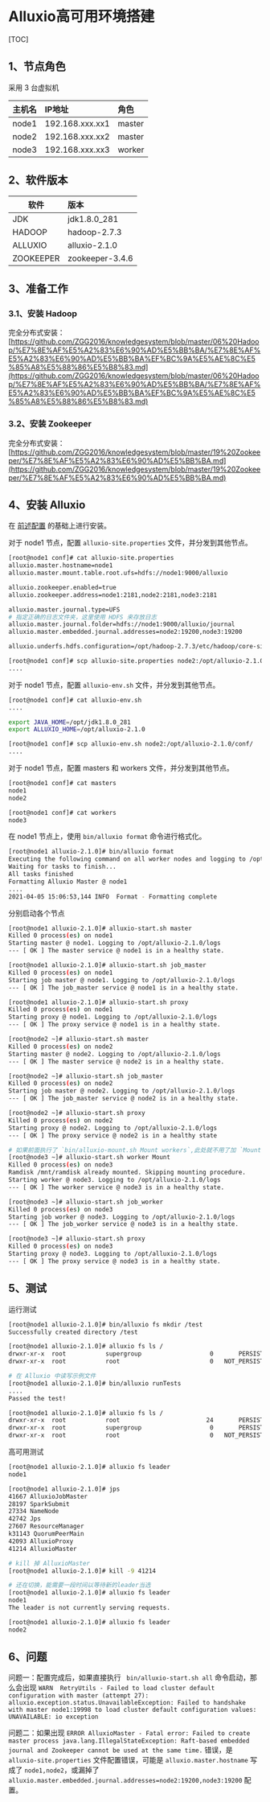 # Alluxio高可用环境搭建

[TOC]

## 1、节点角色

采用 3 台虚拟机

主机名  |     IP地址       |  角色
---|:---|:---
node1  | 192.168.xxx.xx1  |  master
node2  | 192.168.xxx.xx2  |  master
node3  | 192.168.xxx.xx3  |  worker


## 2、软件版本

软件	      |    版本
---|:---
JDK       |   jdk1.8.0_281
HADOOP    |	  hadoop-2.7.3
ALLUXIO   |   alluxio-2.1.0
ZOOKEEPER |   zookeeper-3.4.6

## 3、准备工作

### 3.1、安装 Hadoop

完全分布式安装：[https://github.com/ZGG2016/knowledgesystem/blob/master/06%20Hadoop/%E7%8E%AF%E5%A2%83%E6%90%AD%E5%BB%BA/%E7%8E%AF%E5%A2%83%E6%90%AD%E5%BB%BA%EF%BC%9A%E5%AE%8C%E5%85%A8%E5%88%86%E5%B8%83.md](https://github.com/ZGG2016/knowledgesystem/blob/master/06%20Hadoop/%E7%8E%AF%E5%A2%83%E6%90%AD%E5%BB%BA/%E7%8E%AF%E5%A2%83%E6%90%AD%E5%BB%BA%EF%BC%9A%E5%AE%8C%E5%85%A8%E5%88%86%E5%B8%83.md)

### 3.2、安装 Zookeeper

完全分布式安装：[https://github.com/ZGG2016/knowledgesystem/blob/master/19%20Zookeeper/%E7%8E%AF%E5%A2%83%E6%90%AD%E5%BB%BA.md](https://github.com/ZGG2016/knowledgesystem/blob/master/19%20Zookeeper/%E7%8E%AF%E5%A2%83%E6%90%AD%E5%BB%BA.md)

## 4、安装 Alluxio

在 [前述配置](https://github.com/ZGG2016/knowledgesystem/blob/master/25%20Alluxio/Alluxio%2BHDFS%2BMapReduce.md) 的基础上进行安装。

对于 node1 节点，配置 `alluxio-site.properties` 文件，并分发到其他节点。

```sh
[root@node1 conf]# cat alluxio-site.properties
alluxio.master.hostname=node1
alluxio.master.mount.table.root.ufs=hdfs://node1:9000/alluxio

alluxio.zookeeper.enabled=true
alluxio.zookeeper.address=node1:2181,node2:2181,node3:2181

alluxio.master.journal.type=UFS
# 指定正确的日志文件夹，这里使用 HDFS 来存放日志
alluxio.master.journal.folder=hdfs://node1:9000/alluxio/journal
alluxio.master.embedded.journal.addresses=node2:19200,node3:19200

alluxio.underfs.hdfs.configuration=/opt/hadoop-2.7.3/etc/hadoop/core-site.xml:/opt/hadoop-2.7.3/etc/hadoop/hdfs-site.xml:/opt/hadoop-2.7.3/etc/hadoop/mapred-site.xml:/opt/hadoop-2.7.3/etc/hadoop/mapred-site.xml:/opt/hadoop-2.7.3/hadoop/yarn-site.xml

[root@node1 conf]# scp alluxio-site.properties node2:/opt/alluxio-2.1.0/conf/
....
```

对于 node1 节点，配置 `alluxio-env.sh` 文件，并分发到其他节点。

```sh
[root@node1 conf]# cat alluxio-env.sh
....

export JAVA_HOME=/opt/jdk1.8.0_281
export ALLUXIO_HOME=/opt/alluxio-2.1.0

[root@node1 conf]# scp alluxio-env.sh node2:/opt/alluxio-2.1.0/conf/
....
```

对于 node1 节点，配置 masters 和 workers 文件，并分发到其他节点。

```sh
[root@node1 conf]# cat masters
node1
node2

[root@node1 conf]# cat workers
node3
```

在 node1 节点上，使用 `bin/alluxio format` 命令进行格式化。

```sh
[root@node1 alluxio-2.1.0]# bin/alluxio format
Executing the following command on all worker nodes and logging to /opt/alluxio-2.1.0/logs/task.log: /opt/alluxio-2.1.0/bin/alluxio formatWorker
Waiting for tasks to finish...
All tasks finished
Formatting Alluxio Master @ node1
....
2021-04-05 15:06:53,144 INFO  Format - Formatting complete
```

分别启动各个节点

```sh
[root@node1 alluxio-2.1.0]# alluxio-start.sh master
Killed 0 process(es) on node1
Starting master @ node1. Logging to /opt/alluxio-2.1.0/logs
--- [ OK ] The master service @ node1 is in a healthy state.

[root@node1 alluxio-2.1.0]# alluxio-start.sh job_master
Killed 0 process(es) on node1
Starting job master @ node1. Logging to /opt/alluxio-2.1.0/logs
--- [ OK ] The job_master service @ node1 is in a healthy state.

[root@node1 alluxio-2.1.0]# alluxio-start.sh proxy
Killed 0 process(es) on node1
Starting proxy @ node1. Logging to /opt/alluxio-2.1.0/logs
--- [ OK ] The proxy service @ node1 is in a healthy state.
```

```sh
[root@node2 ~]# alluxio-start.sh master
Killed 0 process(es) on node2
Starting master @ node2. Logging to /opt/alluxio-2.1.0/logs
--- [ OK ] The master service @ node2 is in a healthy state.

[root@node2 ~]# alluxio-start.sh job_master
Killed 0 process(es) on node2
Starting job master @ node2. Logging to /opt/alluxio-2.1.0/logs
--- [ OK ] The job_master service @ node2 is in a healthy state.

[root@node2 ~]# alluxio-start.sh proxy
Killed 0 process(es) on node2
Starting proxy @ node2. Logging to /opt/alluxio-2.1.0/logs
--- [ OK ] The proxy service @ node2 is in a healthy state
```

```sh
# 如果前面执行了 `bin/alluxio-mount.sh Mount workers`,此处就不用了加 `Mount` 项
[root@node3 ~]# alluxio-start.sh worker Mount
Killed 0 process(es) on node3
Ramdisk /mnt/ramdisk already mounted. Skipping mounting procedure.
Starting worker @ node3. Logging to /opt/alluxio-2.1.0/logs
--- [ OK ] The worker service @ node3 is in a healthy state.

[root@node3 ~]# alluxio-start.sh job_worker
Killed 0 process(es) on node3
Starting job worker @ node3. Logging to /opt/alluxio-2.1.0/logs
--- [ OK ] The job_worker service @ node3 is in a healthy state.

[root@node3 ~]# alluxio-start.sh proxy
Killed 0 process(es) on node3
Starting proxy @ node3. Logging to /opt/alluxio-2.1.0/logs
--- [ OK ] The proxy service @ node3 is in a healthy state.
```

## 5、测试

运行测试

```sh
[root@node1 alluxio-2.1.0]# bin/alluxio fs mkdir /test
Successfully created directory /test

[root@node1 alluxio-2.1.0]# alluxio fs ls /
drwxr-xr-x  root           supergroup                   0       PERSISTED 04-05-2021 15:06:53:088  DIR /journal
drwxr-xr-x  root           root                         0   NOT_PERSISTED 04-05-2021 15:41:47:255  DIR /test

# 在 Alluxio 中读写示例文件
[root@node1 alluxio-2.1.0]# bin/alluxio runTests
....
Passed the test!

[root@node1 alluxio-2.1.0]# alluxio fs ls /
drwxr-xr-x  root           root                        24       PERSISTED 04-05-2021 15:42:30:423  DIR /default_tests_files
drwxr-xr-x  root           supergroup                   0       PERSISTED 04-05-2021 15:06:53:088  DIR /journal
drwxr-xr-x  root           root                         0   NOT_PERSISTED 04-05-2021 15:41:47:255  DIR /test
```

高可用测试

```sh
[root@node1 alluxio-2.1.0]# alluxio fs leader
node1

[root@node1 alluxio-2.1.0]# jps
41667 AlluxioJobMaster
28197 SparkSubmit
27334 NameNode
42742 Jps
27607 ResourceManager
k31143 QuorumPeerMain
42093 AlluxioProxy
41214 AlluxioMaster

# kill 掉 AlluxioMaster
[root@node1 alluxio-2.1.0]# kill -9 41214 

# 还在切换，能需要一段时间以等待新的leader当选
[root@node1 alluxio-2.1.0]# alluxio fs leader
node1
The leader is not currently serving requests.

[root@node1 alluxio-2.1.0]# alluxio fs leader
node2
```

## 6、问题

问题一：配置完成后，如果直接执行 ` bin/alluxio-start.sh all` 命令启动，那么会出现 `WARN  RetryUtils - Failed to load cluster default configuration with master (attempt 27): alluxio.exception.status.UnavailableException: Failed to handshake with master node1:19998 to load cluster default configuration values: UNAVAILABLE: io exception`

问题二：如果出现 `ERROR AlluxioMaster - Fatal error: Failed to create master process
java.lang.IllegalStateException: Raft-based embedded journal and Zookeeper cannot be used at the same time.` 错误，是 `alluxio-site.properties` 文件配置错误，可能是 `alluxio.master.hostname` 写成了 `node1,node2`，或漏掉了 `alluxio.master.embedded.journal.addresses=node2:19200,node3:19200` 配置。